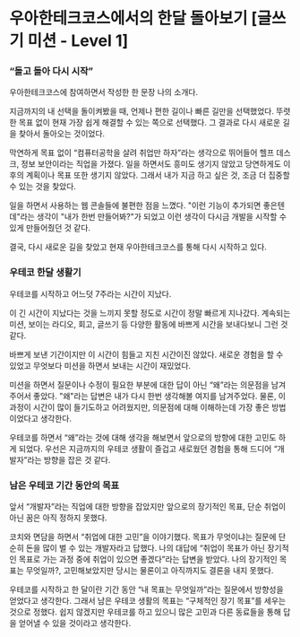 # 우아한테크코스에서의 한달 돌아보기 [글쓰기 미션 - Level 1]

### “돌고 돌아 다시 시작”

우아한테크코스에 참여하면서 작성한 한 문장 나의 소개다.

지금까지의 내 선택을 돌이켜봤을 때, 언제나 편한 길이나 빠른 길만을 선택했었다. 뚜렷한 목표 없이 현재 가장 쉽게 해결할 수 있는 쪽으로 선택했다. 그 결과로 다시 새로운 길을 찾아서 돌아오는 것이었다.

막연하게 목표 없이 “컴퓨터공학을 살려 취업만 하자”라는 생각으로 뛰어들어 헬프 데스크, 정보 보안이라는 직업을 가졌다. 일을 하면서도 흥미도 생기지 않았고 당연하게도 이후의 계획이나 목표 또한 생기지 않았다.
그래서 내가 지금 하고 싶은 것, 조금 더 집중할 수 있는 것을 찾았다.

일을 하면서 사용하는 웹 콘솔들에 불편한 점을 느꼈다. "이런 기능이 추가되면 좋은텐데"라는 생각이 "내가 한번 만들어봐?"가 되었고 이런 생각이 다시금 개발을 시작할 수 있게 만들어줬던 것 같다.

결국, 다시 새로운 길을 찾았고 현재 우아한테크코스를 통해 다시 시작하고 있다.

### 우테코 한달 생활기

우테코를 시작하고 어느덧 7주라는 시간이 지났다.

이 긴 시간이 지났다는 것을 느끼지 못할 정도로 시간이 정말 빠르게 지나갔다. 계속되는 미션, 보이는 라디오, 회고, 글쓰기 등 다양한 활동에 바쁘게 시간을 보내다보니 그런 것 같다.

바쁘게 보낸 기간이지만 이 시간이 힘들고 지친 시간이진 않았다. 새로운 경험을 할 수 있었고 무엇보다 미션을 하면서 보내는 시간이 재밌었다.

미션을 하면서 질문이나 수정이 필요한 부분에 대한 답이 아닌 “왜”라는 의문점을 남겨주어서 좋았다. "왜"라는 답변은 내가 다시 한번 생각해볼 여지를 남겨주었다. 물론, 이 과정이 시간이 많이 들기도하고 어려웠지만, 의문점에 대해 이해하는데 가장 좋은 방법이었다고 생각한다.

우테코를 하면서 “왜”라는 것에 대해 생각을 해보면서 앞으로의 방향에 대한 고민도 하게 되었다. 우선은 지금까지의 우테코 생활이 즐겁고 새로웠던 경험을 통해 드디어 “개발자”라는 방향을 잡은 것 같다.

### 남은 우테코 기간 동안의 목표

앞서 “개발자”라는 직업에 대한 방향을 잡았지만 앞으로의 장기적인 목표, 단순 취업이 아닌 꿈은 아직 정하지 못했다.

코치와 면담을 하면서 “취업에 대한 고민”을 이야기했다. 목표가 무엇이냐는 질문에 단순히 돈을 많이 벌 수 있는 개발자라고 답했다. 나의 대답에 “취업이 목표가 아닌 장기적인 목표로 가는 과정 중에 취업이 있으면 좋겠다”라는 답변을 받았다. 나의 장기적인 목표는 무엇일까?, 고민해보았지만 당시는 물론이고 아직까지도 결론을 내지 못했다.

우테코를 시작하고 한 달이란 기간 동안 “내 목표는 무엇일까”라는 질문에서 방향성을 얻었다고 생각한다. 그래서 남은 우테코 생활의 목표는 “구체적인 장기 목표”를 세우는 것으로 정했다. 쉽지 않겠지만 우테코를 하고 있으니 많은 고민과 다른 동료들을 통해 답을 얻어낼 수 있을 것이라고 생각한다.
